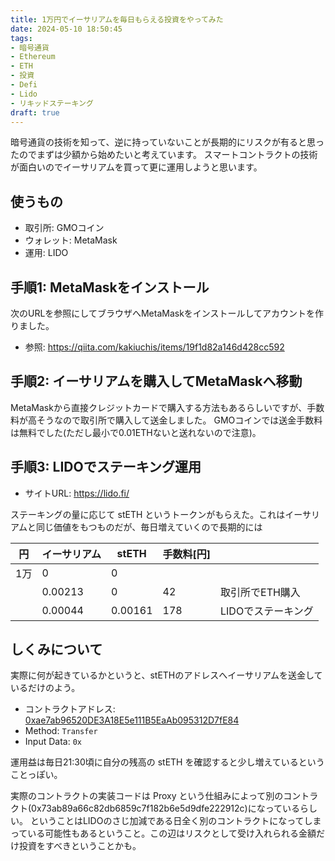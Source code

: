 ```yaml
---
title: 1万円でイーサリアムを毎日もらえる投資をやってみた
date: 2024-05-10 18:50:45
tags:
- 暗号通貨
- Ethereum
- ETH
- 投資
- Defi
- Lido
- リキッドステーキング
draft: true
---
```


暗号通貨の技術を知って、逆に持っていないことが長期的にリスクが有ると思ったのでまずは少額から始めたいと考えています。
スマートコントラクトの技術が面白いのでイーサリアムを買って更に運用しようと思います。


## 使うもの

* 取引所: GMOコイン
* ウォレット: MetaMask
* 運用: LIDO


## 手順1: MetaMaskをインストール

次のURLを参照にしてブラウザへMetaMaskをインストールしてアカウントを作りました。

* 参照: https://qiita.com/kakiuchis/items/19f1d82a146d428cc592

## 手順2: イーサリアムを購入してMetaMaskへ移動

MetaMaskから直接クレジットカードで購入する方法もあるらしいですが、手数料が高そうなので取引所で購入して送金しました。
GMOコインでは送金手数料は無料でした(ただし最小で0.01ETHないと送れないので注意)。

## 手順3: LIDOでステーキング運用

* サイトURL: https://lido.fi/

ステーキングの量に応じて stETH というトークンがもらえた。これはイーサリアムと同じ価値をもつものだが、毎日増えていくので長期的には


|  円|イーサリアム|stETH  |手数料[円]|               |
|----|---------|------|--------|---------------|
| 1万|        0|      0|        |               |
|    |  0.00213|      0|      42|取引所でETH購入  |
|    |  0.00044|0.00161|     178|LIDOでステーキング|

## しくみについて

実際に何が起きているかというと、stETHのアドレスへイーサリアムを送金しているだけのよう。

* コントラクトアドレス: [0xae7ab96520DE3A18E5e111B5EaAb095312D7fE84](https://etherscan.io/address/0xae7ab96520de3a18e5e111b5eaab095312d7fe84)
* Method: `Transfer`
* Input Data: `0x`

運用益は毎日21:30頃に自分の残高の stETH を確認すると少し増えているということっぽい。

実際のコントラクトの実装コードは Proxy という仕組みによって別のコントラクト(0x73ab89a66c82db6859c7f182b6e5d9dfe222912c)になっているらしい。
ということはLIDOのさじ加減である日全く別のコントラクトになってしまっている可能性もあるということ。この辺はリスクとして受け入れられる金額だけ投資をすべきということかも。

